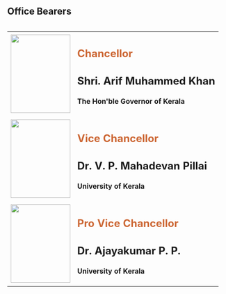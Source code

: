 <div class="contentDiv" style="float:left; width:99%">
<h2 align="left">Office Bearers</h2>
<table align="left" cellpadding="5">
<tr>
<td><img height="180" src="images/arif.jpg" width="137"/></td>
<td><h2 style="color:#C63">Chancellor</h2>
<h2>Shri. Arif Muhammed Khan</h2>
<h4>The Hon'ble Governor of Kerala</h4>
</td>
</tr>
<tr>
<td><img height="180" src="images/Dr. V. P. Mahadevan Pillai.jpg" width="137"/></td>
<td><h2 style="color:#C63"> Vice Chancellor </h2>
<h2>Dr. V. P. Mahadevan Pillai </h2>
<h4>University of Kerala</h4>
</td>
</tr>
<tr>
<td><img height="180" src="images/Dr. Ajayakumar P. P.jpg" width="137"/></td>
<td><h2 style="color:#C63"> Pro Vice Chancellor </h2>
<h2>Dr. Ajayakumar P. P. </h2>
<h4>University of Kerala</h4>
</td>
</tr>
</table>
</div>